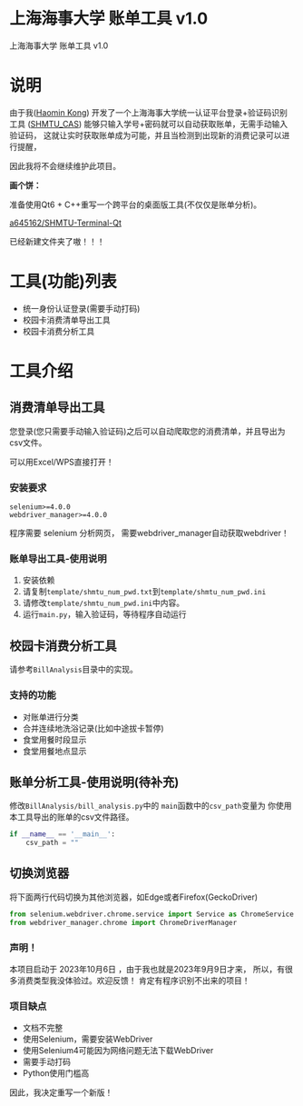 # 上海海事大学 账单工具 v1.0

上海海事大学 账单工具 v1.0

# 说明

由于我([Haomin Kong](https://github.com/a645162))
开发了一个上海海事大学统一认证平台登录+验证码识别工具
([SHMTU_CAS](https://github.com/a645162/SHMTU_CAS))
能够只输入学号+密码就可以自动获取账单，无需手动输入验证码，
这就让实时获取账单成为可能，并且当检测到出现新的消费记录可以进行提醒，

因此我将不会继续维护此项目。

**画个饼：**

准备使用Qt6 + C++重写一个跨平台的桌面版工具(不仅仅是账单分析)。

[a645162/SHMTU-Terminal-Qt](https://github.com/a645162/SHMTU-Terminal-Qt)

已经新建文件夹了嗷！！！

# 工具(功能)列表

- 统一身份认证登录(需要手动打码)
- 校园卡消费清单导出工具
- 校园卡消费分析工具

# 工具介绍

## 消费清单导出工具

您登录(您只需要手动输入验证码)之后可以自动爬取您的消费清单，并且导出为csv文件。

可以用Excel/WPS直接打开！

### 安装要求

```
selenium>=4.0.0
webdriver_manager>=4.0.0
```

程序需要 selenium 分析网页，
需要webdriver_manager自动获取webdriver！

### 账单导出工具-使用说明

1. 安装依赖
2. 请复制`template/shmtu_num_pwd.txt`到`template/shmtu_num_pwd.ini`
3. 请修改`template/shmtu_num_pwd.ini`中内容。
4. 运行`main.py`，输入验证码，等待程序自动运行

## 校园卡消费分析工具

请参考`BillAnalysis`目录中的实现。

### 支持的功能

- 对账单进行分类
- 合并连续地洗浴记录(比如中途拔卡暂停)
- 食堂用餐时段显示
- 食堂用餐地点显示

## 账单分析工具-使用说明(待补充)

修改`BillAnalysis/bill_analysis.py`中的
`main`函数中的`csv_path`变量为
你使用本工具导出的账单的csv文件路径。

```python
if __name__ == '__main__':
    csv_path = ""
```

## 切换浏览器

将下面两行代码切换为其他浏览器，如Edge或者Firefox(GeckoDriver)

```python
from selenium.webdriver.chrome.service import Service as ChromeService
from webdriver_manager.chrome import ChromeDriverManager
```

### 声明！

本项目启动于 2023年10月6日 ，由于我也就是2023年9月9日才来，
所以，有很多消费类型我没体验过。欢迎反馈！
肯定有程序识别不出来的项目！

### 项目缺点

- 文档不完整
- 使用Selenium，需要安装WebDriver
- 使用Selenium4可能因为网络问题无法下载WebDriver
- 需要手动打码
- Python使用门槛高

因此，我决定重写一个新版！
